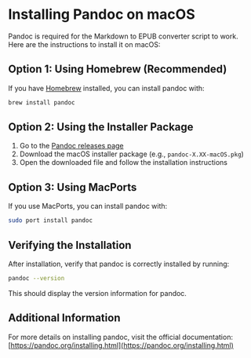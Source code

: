 # Installing Pandoc on macOS

Pandoc is required for the Markdown to EPUB converter script to work. Here are the instructions to install it on macOS:

## Option 1: Using Homebrew (Recommended)

If you have [Homebrew](https://brew.sh/) installed, you can install pandoc with:

```bash
brew install pandoc
```

## Option 2: Using the Installer Package

1. Go to the [Pandoc releases page](https://github.com/jgm/pandoc/releases/latest)
2. Download the macOS installer package (e.g., `pandoc-X.XX-macOS.pkg`)
3. Open the downloaded file and follow the installation instructions

## Option 3: Using MacPorts

If you use MacPorts, you can install pandoc with:

```bash
sudo port install pandoc
```

## Verifying the Installation

After installation, verify that pandoc is correctly installed by running:

```bash
pandoc --version
```

This should display the version information for pandoc.

## Additional Information

For more details on installing pandoc, visit the official documentation:
[https://pandoc.org/installing.html](https://pandoc.org/installing.html) 